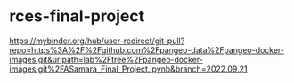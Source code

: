# rces-final-project

<!--- [![Binder](https://mybinder.org/badge_logo.svg)](https://mybinder.org/v2/gh/aandishah/rces-final-project.git/HEAD?labpath=ASamara_Final_Project.ipynb) ---> 

https://mybinder.org/hub/user-redirect/git-pull?repo=https%3A%2F%2Fgithub.com%2Fpangeo-data%2Fpangeo-docker-images.git&urlpath=lab%2Ftree%2Fpangeo-docker-images.git%2FASamara_Final_Project.ipynb&branch=2022.09.21